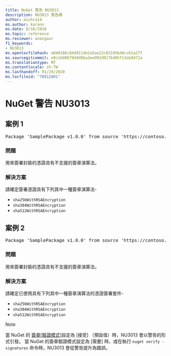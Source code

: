 ```yaml
---
title: NuGet 警告 NU3013
description: NU3013 警告碼
author: mishra14
ms.author: karann
ms.date: 8/16/2018
ms.topic: reference
ms.reviewer: anangaur
f1_keywords:
- NU3013
ms.openlocfilehash: a040186c84d911de2a5ae22c83105b48cc61a27f
ms.sourcegitcommit: e9c1dd0679ddd8ba3ee992d817b405f13da0472a
ms.translationtype: MT
ms.contentlocale: zh-TW
ms.lasthandoff: 01/29/2020
ms.locfileid: "76812801"
---
```

# <a name="nuget-warning-nu3013"></a>NuGet 警告 NU3013

## <a name="scenario-1"></a>案例 1

<pre>Package 'SamplePackage v1.0.0' from source 'https://contoso.com/index.json': The signing certificate has an unsupported signature algorithm.</pre>

### <a name="issue"></a>問題

用來簽署封裝的憑證具有不支援的簽章演算法。


### <a name="solution"></a>解決方案

請確定簽署憑證具有下列其中一種簽章演算法- 
* `sha256WithRSAEncryption`
* `sha384WithRSAEncryption`
* `sha512WithRSAEncryption`



## <a name="scenario-2"></a>案例 2

<pre>Package 'SamplePackage v1.0.0' from source 'https://contoso.com/index.json': The primary signature's certificate has an unsupported signature algorithm.</pre>

### <a name="issue"></a>問題

用來簽署封裝的憑證具有不支援的簽章演算法。


### <a name="solution"></a>解決方案

請確定已使用具有下列其中一種簽章演算法的憑證簽署套件- 
* `sha256WithRSAEncryption`
* `sha384WithRSAEncryption`
* `sha512WithRSAEncryption`


> [!Note]
> 當 NuGet 的 [簽章[驗證模式]](../../consume-packages/installing-signed-packages.md#configure-package-signature-requirements)設定為 [接受] （預設值）時，NU3013 會以警告的形式引發。 當 NuGet 的簽章驗證模式設定為 [需要] 時，或在執行 `nuget verify -signatures` 命令時，NU3013 會從警告提升為錯誤。 
